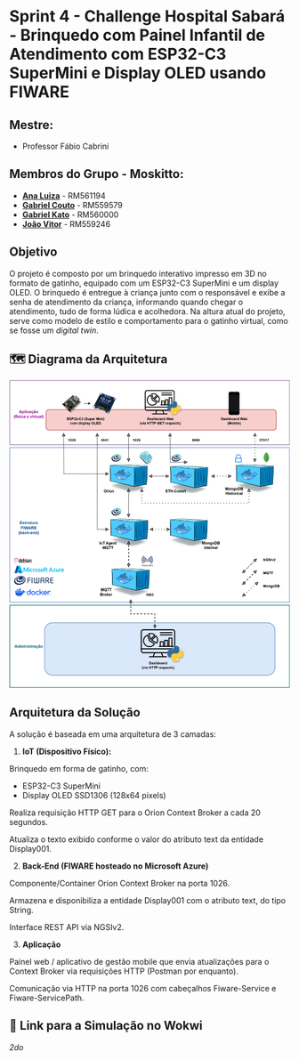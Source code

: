 # Sprint 4 - Challenge Hospital Sabará - Brinquedo com Painel Infantil de Atendimento com ESP32-C3 SuperMini e Display OLED usando FIWARE

## Mestre: 
- Professor Fábio Cabrini

## Membros do Grupo - **Moskitto**:
- [**Ana Luiza**](https://github.com/anarand) - RM561194
- [**Gabriel Couto**](https://github.com/rouri404) - RM559579
- [**Gabriel Kato**](https://github.com/kato8088) - RM560000
- [**João Vitor**](https://github.com/joaomatosq) - RM559246

## Objetivo
O projeto é composto por um brinquedo interativo impresso em 3D no formato de gatinho, equipado com um ESP32-C3 SuperMini e um display OLED. O brinquedo é entregue à criança junto com o responsável e exibe a senha de atendimento da criança, informando quando chegar o atendimento, tudo de forma lúdica e acolhedora. Na altura atual do projeto, serve como modelo de estilo e comportamento para o gatinho virtual, como se fosse um _digital twin_.

## 🗺️ Diagrama da Arquitetura
![Diagrama da Arquitetura](arquitetura_sprint4.png)

## Arquitetura da Solução

A solução é baseada em uma arquitetura de 3 camadas:

1. **IoT (Dispositivo Físico):**

Brinquedo em forma de gatinho, com:

- ESP32-C3 SuperMini
- Display OLED SSD1306 (128x64 pixels)

Realiza requisição HTTP GET para o Orion Context Broker a cada 20 segundos.

Atualiza o texto exibido conforme o valor do atributo text da entidade Display001.

2. **Back-End (FIWARE hosteado no Microsoft Azure)**

Componente/Container Orion Context Broker na porta 1026.

Armazena e disponibiliza a entidade Display001 com o atributo text, do tipo String.

Interface REST API via NGSIv2.

3. **Aplicação**

Painel web / aplicativo de gestão mobile que envia atualizações para o Context Broker via requisições HTTP (Postman por enquanto).

Comunicação via HTTP na porta 1026 com cabeçalhos Fiware-Service e Fiware-ServicePath.

## 🧪 Link para a Simulação no Wokwi
<!-- ![Simulação](wokwi-simulação.png) -->
_2do_
<!-- Wokwi: https://wokwi.com/projects/428687533684130817 -->

<!-- ## :smile_cat: Explicação da Arquitetura
![Youtube](video-simulacao-youtube.png)

Youtube: https://youtu.be/tfh6tKAZBYQ

## :smile_cat: Video do Pitch
![Youtube](Gatinho-Sabará-youtube.png)

Youtube: https://www.youtube.com/watch?v=nGFiCgAD6WQ -->